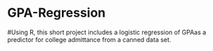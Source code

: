 # GPA-Regression
#Using R, this short project includes a logistic regression of GPAas a predictor for college admittance from a canned data set. 
